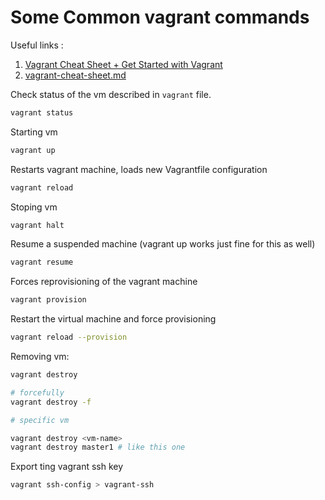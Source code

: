 # Some Common vagrant commands

Useful links :

1. [Vagrant Cheat Sheet + Get Started with Vagrant](https://www.pluralsight.com/resources/blog/cloud/vagrant-cheat-sheet-get-started-with-vagrant)
2. [vagrant-cheat-sheet.md](https://gist.github.com/ashikMostofaTonmoy/2990e9036f58d81fe04a4578b965fb72)

Check status of the vm described in `vagrant` file.

```sh
vagrant status
```

Starting vm

```sh
vagrant up
```

Restarts vagrant machine, loads new Vagrantfile configuration

```sh
vagrant reload
```

Stoping vm

```sh
vagrant halt
```

Resume a suspended machine (vagrant up works just fine for this as well)

```sh
vagrant resume
```

Forces reprovisioning of the vagrant machine

```sh
vagrant provision 
```

Restart the virtual machine and force provisioning

```sh
vagrant reload --provision
```

Removing vm:

```sh
vagrant destroy

# forcefully
vagrant destroy -f 

# specific vm 

vagrant destroy <vm-name>
vagrant destroy master1 # like this one

```

Export ting vagrant ssh key

```sh
vagrant ssh-config > vagrant-ssh
```
